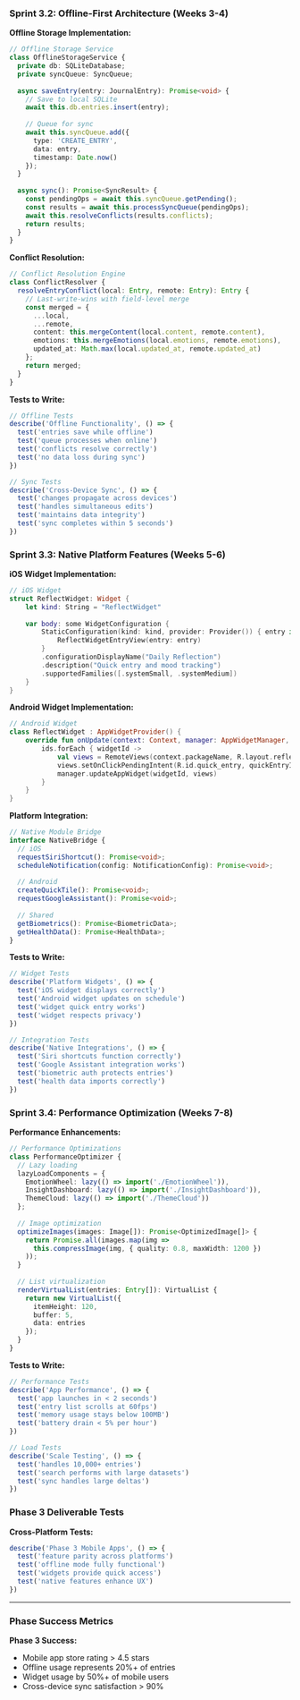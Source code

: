 ### Sprint 3.2: Offline-First Architecture (Weeks 3-4)

**Offline Storage Implementation:**
```typescript
// Offline Storage Service
class OfflineStorageService {
  private db: SQLiteDatabase;
  private syncQueue: SyncQueue;
  
  async saveEntry(entry: JournalEntry): Promise<void> {
    // Save to local SQLite
    await this.db.entries.insert(entry);
    
    // Queue for sync
    await this.syncQueue.add({
      type: 'CREATE_ENTRY',
      data: entry,
      timestamp: Date.now()
    });
  }
  
  async sync(): Promise<SyncResult> {
    const pendingOps = await this.syncQueue.getPending();
    const results = await this.processSyncQueue(pendingOps);
    await this.resolveConflicts(results.conflicts);
    return results;
  }
}
```

**Conflict Resolution:**
```typescript
// Conflict Resolution Engine
class ConflictResolver {
  resolveEntryConflict(local: Entry, remote: Entry): Entry {
    // Last-write-wins with field-level merge
    const merged = {
      ...local,
      ...remote,
      content: this.mergeContent(local.content, remote.content),
      emotions: this.mergeEmotions(local.emotions, remote.emotions),
      updated_at: Math.max(local.updated_at, remote.updated_at)
    };
    return merged;
  }
}
```

**Tests to Write:**
```javascript
// Offline Tests
describe('Offline Functionality', () => {
  test('entries save while offline')
  test('queue processes when online')
  test('conflicts resolve correctly')
  test('no data loss during sync')
})

// Sync Tests
describe('Cross-Device Sync', () => {
  test('changes propagate across devices')
  test('handles simultaneous edits')
  test('maintains data integrity')
  test('sync completes within 5 seconds')
})
```

### Sprint 3.3: Native Platform Features (Weeks 5-6)

**iOS Widget Implementation:**
```swift
// iOS Widget
struct ReflectWidget: Widget {
    let kind: String = "ReflectWidget"
    
    var body: some WidgetConfiguration {
        StaticConfiguration(kind: kind, provider: Provider()) { entry in
            ReflectWidgetEntryView(entry: entry)
        }
        .configurationDisplayName("Daily Reflection")
        .description("Quick entry and mood tracking")
        .supportedFamilies([.systemSmall, .systemMedium])
    }
}
```

**Android Widget Implementation:**
```kotlin
// Android Widget
class ReflectWidget : AppWidgetProvider() {
    override fun onUpdate(context: Context, manager: AppWidgetManager, ids: IntArray) {
        ids.forEach { widgetId ->
            val views = RemoteViews(context.packageName, R.layout.reflect_widget)
            views.setOnClickPendingIntent(R.id.quick_entry, quickEntryIntent)
            manager.updateAppWidget(widgetId, views)
        }
    }
}
```

**Platform Integration:**
```typescript
// Native Module Bridge
interface NativeBridge {
  // iOS
  requestSiriShortcut(): Promise<void>;
  scheduleNotification(config: NotificationConfig): Promise<void>;
  
  // Android
  createQuickTile(): Promise<void>;
  requestGoogleAssistant(): Promise<void>;
  
  // Shared
  getBiometrics(): Promise<BiometricData>;
  getHealthData(): Promise<HealthData>;
}
```

**Tests to Write:**
```javascript
// Widget Tests
describe('Platform Widgets', () => {
  test('iOS widget displays correctly')
  test('Android widget updates on schedule')
  test('widget quick entry works')
  test('widget respects privacy')
})

// Integration Tests
describe('Native Integrations', () => {
  test('Siri shortcuts function correctly')
  test('Google Assistant integration works')
  test('biometric auth protects entries')
  test('health data imports correctly')
})
```

### Sprint 3.4: Performance Optimization (Weeks 7-8)

**Performance Enhancements:**
```typescript
// Performance Optimizations
class PerformanceOptimizer {
  // Lazy loading
  lazyLoadComponents = {
    EmotionWheel: lazy(() => import('./EmotionWheel')),
    InsightDashboard: lazy(() => import('./InsightDashboard')),
    ThemeCloud: lazy(() => import('./ThemeCloud'))
  };
  
  // Image optimization
  optimizeImages(images: Image[]): Promise<OptimizedImage[]> {
    return Promise.all(images.map(img => 
      this.compressImage(img, { quality: 0.8, maxWidth: 1200 })
    ));
  }
  
  // List virtualization
  renderVirtualList(entries: Entry[]): VirtualList {
    return new VirtualList({
      itemHeight: 120,
      buffer: 5,
      data: entries
    });
  }
}
```

**Tests to Write:**
```javascript
// Performance Tests
describe('App Performance', () => {
  test('app launches in < 2 seconds')
  test('entry list scrolls at 60fps')
  test('memory usage stays below 100MB')
  test('battery drain < 5% per hour')
})

// Load Tests
describe('Scale Testing', () => {
  test('handles 10,000+ entries')
  test('search performs with large datasets')
  test('sync handles large deltas')
})
```

### Phase 3 Deliverable Tests

**Cross-Platform Tests:**
```javascript
describe('Phase 3 Mobile Apps', () => {
  test('feature parity across platforms')
  test('offline mode fully functional')
  test('widgets provide quick access')
  test('native features enhance UX')
})
```

---

### Phase Success Metrics

**Phase 3 Success:**
- Mobile app store rating > 4.5 stars
- Offline usage represents 20%+ of entries
- Widget usage by 50%+ of mobile users
- Cross-device sync satisfaction > 90%
